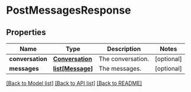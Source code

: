 # PostMessagesResponse

## Properties
Name | Type | Description | Notes
------------ | ------------- | ------------- | -------------
**conversation** | [**Conversation**](Conversation.md) | The conversation. | [optional] 
**messages** | [**list[Message]**](Message.md) | The messages. | [optional] 

[[Back to Model list]](../README.md#documentation-for-models) [[Back to API list]](../README.md#documentation-for-api-endpoints) [[Back to README]](../README.md)


